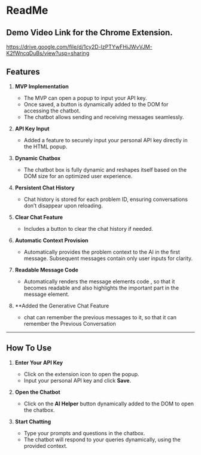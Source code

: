 # ReadMe

## Demo Video Link for the Chrome Extension. 
  https://drive.google.com/file/d/1cy2D-lzPTYwFHiJWvVJM-K2fWncqDuBs/view?usp=sharing

## Features

1. **MVP Implementation**  
   - The MVP can open a popup to input your API key.  
   - Once saved, a button is dynamically added to the DOM for accessing the chatbot.  
   - The chatbot allows sending and receiving messages seamlessly.

2. **API Key Input**  
   - Added a feature to securely input your personal API key directly in the HTML popup.

3. **Dynamic Chatbox**  
   - The chatbot box is fully dynamic and reshapes itself based on the DOM size for an optimized user experience.

4. **Persistent Chat History**  
   - Chat history is stored for each problem ID, ensuring conversations don’t disappear upon reloading.

5. **Clear Chat Feature**  
   - Includes a button to clear the chat history if needed.

6. **Automatic Context Provision**  
   - Automatically provides the problem context to the AI in the first message. Subsequent messages contain only user inputs for clarity.
     
7. **Readable Message Code**  
   - Automatically renders the message elements code , so that it becomes readable and also highlights the important part in the message element.
   
8. **Added the Generative Chat Feature 
   - chat can remember the previous messages to it, so that it can remember the Previous Conversation  

---

## How To Use

1. **Enter Your API Key**  
   - Click on the extension icon to open the popup.  
   - Input your personal API key and click **Save**.  

2. **Open the Chatbot**  
   - Click on the **AI Helper** button dynamically added to the DOM to open the chatbox.  

3. **Start Chatting**  
   - Type your prompts and questions in the chatbox.  
   - The chatbot will respond to your queries dynamically, using the provided context.

